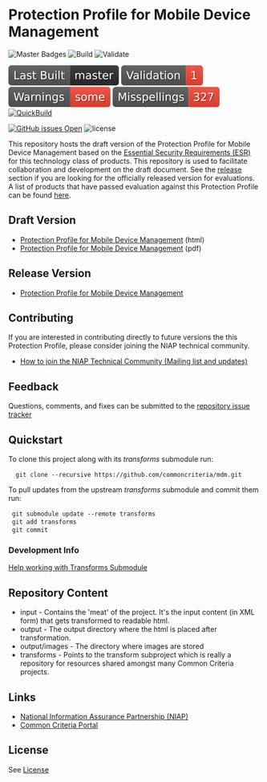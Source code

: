 Protection Profile for Mobile Device Management 
===========
![Master Badges](https://img.shields.io/badge/Build-master-black.svg)
![Build](https://github.com/commoncriteria/mdm/workflows/Build/badge.svg)
![Validate](https://github.com/commoncriteria/mdm/workflows/Validate/badge.svg)

![Last QuickBuilt Branch](https://raw.githubusercontent.com/commoncriteria/mdm/gh-pages/build-branch-badge.svg)
[![Validation](https://raw.githubusercontent.com/commoncriteria/mdm/gh-pages/validation.svg)](https://github.com/commoncriteria/mdm/blob/gh-pages/ValidationReport.txt)
[![SanityChecks](https://raw.githubusercontent.com/commoncriteria/mdm/gh-pages/warnings.svg)](https://github.com/commoncriteria/mdm/blob/gh-pages/SanityChecksOutput.md)
[![SpellCheck](https://raw.githubusercontent.com/commoncriteria/mdm/gh-pages/spell-badge.svg)](https://github.com/commoncriteria/mdm/blob/gh-pages/SpellCheckReport.txt)
[![QuickBuild](https://github.com/commoncriteria/mdm/actions/workflows/quick_build.yml/badge.svg)](https://commoncriteria.github.io/mdm)


[![GitHub issues Open](https://img.shields.io/github/issues/commoncriteria/mdm.svg?maxAge=2592000)](https://github.com/commoncriteria/mdm/issues) 
![license](https://img.shields.io/badge/license-Unlicensed-blue.svg)


This repository hosts the draft version of the Protection Profile for Mobile Device Management based on the 
[Essential Security Requirements (ESR)](https://commoncriteria.github.io/pp/mdm/mdm-esr.html) for this technology class of 
products. This repository is used to facilitate collaboration and development on the draft document. 
See the [release](#Release-Version) section if you are looking for the officially released version for evaluations. 
A list of products that have passed evaluation against this Protection Profile can be found [here](https://www.niap-ccevs.org/Profile/Info.cfm?id=392).

## Draft Version
* [Protection Profile for Mobile Device Management](https://commoncriteria.github.io/mdm/subordinateMDM/mdm.html) (html)
* [Protection Profile for Mobile Device Management](https://commoncriteria.github.io/mdm/subordinateMDM/mdm.pdf) (pdf)

## Release Version
* [Protection Profile for Mobile Device Management](https://www.niap-ccevs.org/Profile/Info.cfm?PPID=428&id=428)

## Contributing

If you are interested in contributing directly to future versions the this Protection Profile, please consider joining the NIAP technical community.
* [How to join the NIAP Technical Community (Mailing list and updates)](https://www.niap-ccevs.org/NIAP_Evolution/tech_communities.cfm)

## Feedback

Questions, comments, and fixes can be submitted to the [repository issue tracker](https://github.com/commoncriteria/mdm/issues)

## Quickstart
To clone this project along with its _transforms_ submodule run:

````
  git clone --recursive https://github.com/commoncriteria/mdm.git
````
To pull updates from the upstream _transforms_ submodule and commit them run:
````
 git submodule update --remote transforms
 git add transforms
 git commit
````

### Development Info
[Help working with Transforms Submodule](https://github.com/commoncriteria/transforms/wiki/Working-with-Transforms-as-a-Submodule)

## Repository Content
* input - Contains the 'meat' of the project. It's the input content (in XML form) that gets transformed to readable html.
* output - The output directory where the html is placed after transformation.
* output/images - The directory where images are stored
* transforms - Points to the transform subproject which is really a repository for resources shared amongst many Common Criteria projects.

## Links 
* [National Information Assurance Partnership (NIAP)](https://www.niap-ccevs.org/)
* [Common Criteria Portal](https://www.commoncriteriaportal.org/)

## License
See [License](./LICENSE)
